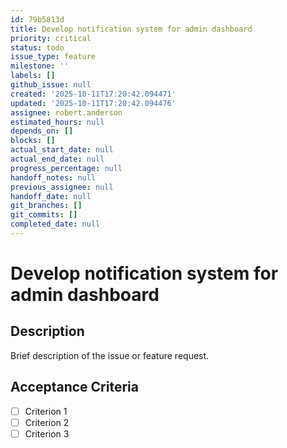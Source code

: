 ```yaml
---
id: 79b5813d
title: Develop notification system for admin dashboard
priority: critical
status: todo
issue_type: feature
milestone: ''
labels: []
github_issue: null
created: '2025-10-11T17:20:42.094471'
updated: '2025-10-11T17:20:42.094476'
assignee: robert.anderson
estimated_hours: null
depends_on: []
blocks: []
actual_start_date: null
actual_end_date: null
progress_percentage: null
handoff_notes: null
previous_assignee: null
handoff_date: null
git_branches: []
git_commits: []
completed_date: null
---
```


# Develop notification system for admin dashboard

## Description

Brief description of the issue or feature request.

## Acceptance Criteria

- [ ] Criterion 1
- [ ] Criterion 2
- [ ] Criterion 3
